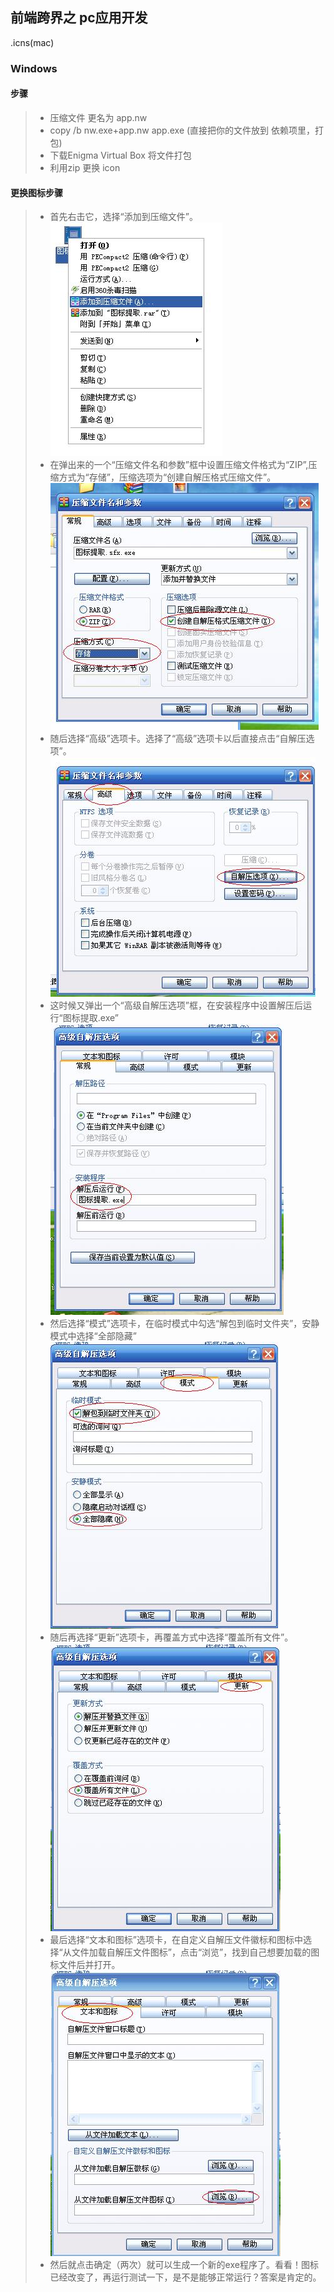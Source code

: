 ## 前端跨界之 pc应用开发
.icns(mac)






### Windows
 
#### 步骤
>* 压缩文件 更名为 app.nw
>* copy /b nw.exe+app.nw app.exe (直接把你的文件放到 依赖项里，打包)
>* 下载Enigma Virtual Box 将文件打包
>* 利用zip 更换 icon

#### 更换图标步骤
>* 首先右击它，选择“添加到压缩文件”。
![node](./apppc/01.jpg)
>* 在弹出来的一个“压缩文件名和参数”框中设置压缩文件格式为“ZIP”,压缩方式为“存储”，压缩选项为“创建自解压格式压缩文件”。
![node](./apppc/02.jpg)
>* 随后选择“高级”选项卡。选择了“高级”选项卡以后直接点击“自解压选项”。
![node](./apppc/03.jpg)
>* 这时候又弹出一个“高级自解压选项”框，在安装程序中设置解压后运行“图标提取.exe”
![node](./apppc/04.jpg)
>* 然后选择“模式”选项卡，在临时模式中勾选“解包到临时文件夹”，安静模式中选择“全部隐藏”
![node](./apppc/05.jpg)
>* 随后再选择“更新”选项卡，再覆盖方式中选择“覆盖所有文件”。
![node](./apppc/06.jpg)
>* 最后选择“文本和图标”选项卡，在自定义自解压文件徽标和图标中选择“从文件加载自解压文件图标”，点击“浏览”，找到自己想要加载的图标文件后并打开。
![node](./apppc/09.jpg)
>* 然后就点击确定（两次）就可以生成一个新的exe程序了。看看！图标已经改变了，再运行测试一下，是不是能够正常运行？答案是肯定的。
